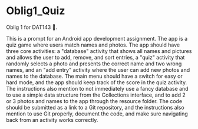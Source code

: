# Oblig1_Quiz
Oblig 1 for DAT143 📱. 

This is a prompt for an Android app development assignment. The app is a quiz game where users match names and photos. The app should have three core activities: a "database" activity that shows all names and pictures and allows the user to add, remove, and sort entries, a "quiz" activity that randomly selects a photo and presents the correct name and two wrong names, and an "add entry" activity where the user can add new photos and names to the database. The main menu should have a switch for easy or hard mode, and the app should keep track of the score in the quiz activity. The instructions also mention to not immediately use a fancy database and to use a simple data structure from the Collections interface, and to add 2 or 3 photos and names to the app through the resource folder. The code should be submitted as a link to a Git repository, and the instructions also mention to use Git properly, document the code, and make sure navigating back from an activity works correctly.
